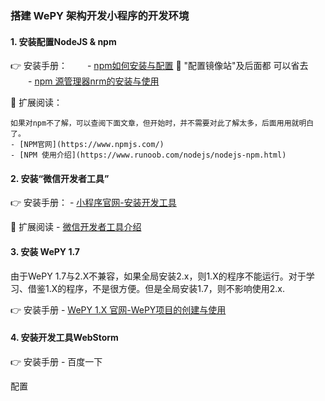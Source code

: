 ### 搭建 WePY 架构开发小程序的开发环境
#### 1. 安装配置NodeJS & npm 
:point_right: 安装手册： 
&emsp;&emsp;- [npm如何安装与配置](https://www.php.cn/js-tutorial-414607.html)  :loudspeaker: "配置镜像站"及后面都 可以省去
&emsp;&emsp;- [npm 源管理器nrm的安装与使用](https://www.cnblogs.com/Jimc/p/10280774.html)

  :rocket: 扩展阅读：

    如果对npm不了解，可以查阅下面文章，但开始时，并不需要对此了解太多，后面用用就明白了。
    - [NPM官网](https://www.npmjs.com/)
    - [NPM 使用介绍](https://www.runoob.com/nodejs/nodejs-npm.html)

#### 2. 安装“微信开发者工具”
  :point_right: 安装手册：
    - [小程序官网-安装开发工具](https://developers.weixin.qq.com/miniprogram/dev/framework/quickstart/getstart.html#%E5%AE%89%E8%A3%85%E5%BC%80%E5%8F%91%E5%B7%A5%E5%85%B7)

  :rocket: 扩展阅读
    - [微信开发者工具介绍](https://developers.weixin.qq.com/miniprogram/dev/devtools/devtools.html)

#### 3. 安装 WePY 1.7

  由于WePY 1.7与2.X不兼容，如果全局安装2.x，则1.X的程序不能运行。对于学习、借鉴1.X的程序，不是很方便。但是全局安装1.7，则不影响使用2.x.

  :point_right: 安装手册
    - [WePY 1.X 官网-WePY项目的创建与使用](https://wepyjs.github.io/wepy-docs/1.x/#/)


#### 4. 安装开发工具WebStorm
  :point_right: 安装手册
    - 百度一下

  配置


